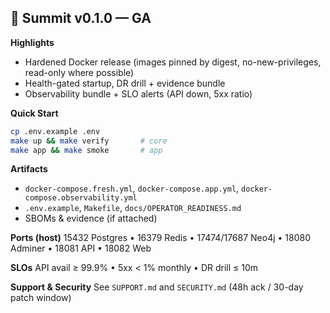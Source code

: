 ## 🚀 Summit v0.1.0 — GA

**Highlights**
- Hardened Docker release (images pinned by digest, no-new-privileges, read-only where possible)
- Health-gated startup, DR drill + evidence bundle
- Observability bundle + SLO alerts (API down, 5xx ratio)

**Quick Start**
```bash
cp .env.example .env
make up && make verify       # core
make app && make smoke       # app
```

**Artifacts**

* `docker-compose.fresh.yml`, `docker-compose.app.yml`, `docker-compose.observability.yml`
* `.env.example`, `Makefile`, `docs/OPERATOR_READINESS.md`
* SBOMs & evidence (if attached)

**Ports (host)**
15432 Postgres • 16379 Redis • 17474/17687 Neo4j • 18080 Adminer • 18081 API • 18082 Web

**SLOs**
API avail ≥ 99.9% • 5xx < 1% monthly • DR drill ≤ 10m

**Support & Security**
See `SUPPORT.md` and `SECURITY.md` (48h ack / 30-day patch window)